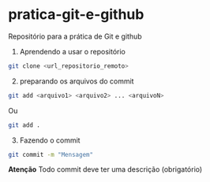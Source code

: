 # pratica-git-e-github
Repositório para a prática de Git e github

1. Aprendendo a usar o repositório

```bash
git clone <url_repositorio_remoto>
```

2. preparando os arquivos do commit 

```bash 
git add <arquivo1> <arquivo2> ... <arquivoN>
```
Ou
```bash 
git add .
```

3. Fazendo o commit

```bash 
git commit -m "Mensagem"
```

**Atenção** Todo commit deve ter uma descrição (obrigatório)

